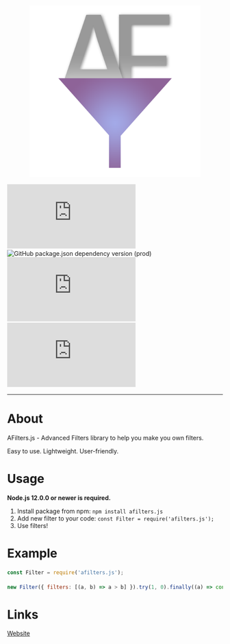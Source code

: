 
<p align="center">
  <img width="400" height="400" src="./img/logo.png">
</p>


![GitHub top language](https://img.shields.io/github/languages/top/dmytrohoi/afilters.js) ![GitHub package.json dependency version (prod)](https://img.shields.io/github/package-json/dependency-version/dmytrohoi/afilters.js/dev/jest/main) ![GitHub code size in bytes](https://img.shields.io/github/languages/code-size/dmytrohoi/afilters.js) ![GitHub](https://img.shields.io/github/license/dmytrohoi/afilters.js)

-----

About
=====

AFilters.js - Advanced Filters library to help you make you own filters.

Easy to use.
Lightweight.
User-friendly.

Usage
=====

**Node.js 12.0.0 or newer is required.**

1. Install package from npm: `npm install afilters.js`
2. Add new filter to your code: `const Filter = require('afilters.js');`
3. Use filters!

Example
=====

``` js
const Filter = require('afilters.js');

new Filter({ filters: [(a, b) => a > b] }).try(1, 0).finally((a) => console.log(a));

```

Links
=====

[Website](https://dmytrohoi.github.io/afilters)
